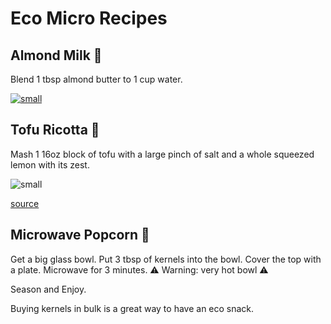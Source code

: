 # Eco Micro Recipes

## Almond Milk 🥛

Blend 1 tbsp almond butter to 1 cup water.

[![small](https://ichef.bbci.co.uk/news/800/cpsprodpb/9123/production/_105755173_milk_alternatives-updated-optimised-nc.png)](https://www.bbc.com/news/science-environment-46654042#:~:text=A%20scientific%20study%20suggests%20the,lower%20than%20for%20dairy%20milk.&text=Almond%20milk%20requires%20more%20water,more%20than%20a%20typical%20shower.)

## Tofu Ricotta 🧀

Mash 1 16oz block of tofu with a large pinch of salt and a whole squeezed lemon with its zest.

![small](https://raw.githubusercontent.com/jottenlips/jottenlips.github.io/bdfc526f19166e7f9c39f415ba5599e82dbb8e1e/greenhouse-gas.png)

[source](https://www.nytimes.com/interactive/2019/04/30/dining/climate-change-food-eating-habits.html)

## Microwave Popcorn 🍿

Get a big glass bowl.
Put 3 tbsp of kernels into the bowl.
Cover the top with a plate.
Microwave for 3 minutes.
⚠️ Warning: very hot bowl ⚠️

Season and Enjoy.

Buying kernels in bulk is a great way to have an eco snack.
